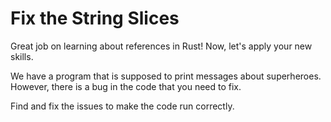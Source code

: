 # Fix the String Slices

Great job on learning about references in Rust! Now, let's apply your new skills.

We have a program that is supposed to print messages about superheroes. However, there is a bug in the code that you need to fix.

Find and fix the issues to make the code run correctly.